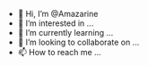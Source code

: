 - 👋 Hi, I’m @Amazarine
- 👀 I’m interested in ...
- 🌱 I’m currently learning ...
- 💞️ I’m looking to collaborate on ...
- 📫 How to reach me ...

<!---
Amazarine/Amazarine is a ✨ special ✨ repository because its `README.md` (this file) appears on your GitHub profile.
You can click the Preview link to take a look at your changes.
--->
